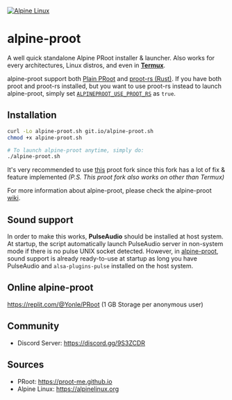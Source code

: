 [![Alpine Linux](https://alpinelinux.org/alpinelinux-logo.svg)](https://alpinelinux.org)
# alpine-proot 
A well quick standalone Alpine PRoot installer & launcher. Also works for every architectures, Linux distros, and even in **__[Termux](https://termux.org)__**.

alpine-proot support both [Plain PRoot](https://github.com/proot-me/proot) and [proot-rs (Rust)](https://github.com/proot-me/proot-rs). If you have both proot and proot-rs installed, but you want to use proot-rs instead to launch alpine-proot, simply set [`ALPINEPROOT_USE_PROOT_RS`](https://github.com/Yonle/alpine-proot/wiki/Environment-Variables#alpineproot_use_proot_rs) as `true`.

## Installation
```sh
curl -Lo alpine-proot.sh git.io/alpine-proot.sh
chmod +x alpine-proot.sh 

# To launch alpine-proot anytime, simply do:
./alpine-proot.sh
```
It's very recommended to use [this](https://github.com/termux/proot) proot fork since this fork has a lot of fix & feature implemented *(P.S. This proot fork also works on other than Termux)*

For more information about alpine-proot, please check the alpine-proot [wiki](https://github.com/Yonle/alpine-proot/wiki).
## Sound support
In order to make this works, **__PulseAudio__** should be installed at host system. At startup, the script automatically launch PulseAudio server in non-system mode if there is no pulse UNIX socket detected. However, in [alpine-proot](https://github.com/Yonle/alpine-proot), sound support is already ready-to-use at startup as long you have PulseAudio and `alsa-plugins-pulse` installed on the host system.

## Online alpine-proot
https://replit.com/@Yonle/PRoot (1 GB Storage per anonymous user)

## Community
- Discord Server: https://discord.gg/9S3ZCDR

## Sources
- PRoot: https://proot-me.github.io
- Alpine Linux: https://alpinelinux.org
